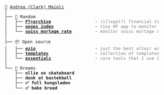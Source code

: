<pre style="font-family:Menlo,'DejaVu Sans Mono',consolas,'Courier New',monospace">🧢 <a href="[https://koaning.io](https://clarkmaio.github.io/)">Andrea (Clark) Maioli</a>
<span style="color: #808080; text-decoration-color: #808080">┃ </span>
<span style="color: #808080; text-decoration-color: #808080">┣━━ </span>🐬 Random
<span style="color: #808080; text-decoration-color: #808080">┃   ┣━━ </span><span style="font-weight: bold"><a href="https://huggingface.co/spaces/clarkmaio/ft_archive">FT+archive</a></span>                 - <span style="color: #808080; text-decoration-color: #808080">(illegal?) financial times energy page mirror</span>
<span style="color: #808080; text-decoration-color: #808080">┃   ┣━━ </span><span style="font-weight: bold"><a href="https://github.com/clarkmaio/OoopsIndex">ooops index</a></span>                - <span style="color: #808080; text-decoration-color: #808080">tiny HF app to monitor vessels in Baltic sea</span>
<span style="color: #808080; text-decoration-color: #808080">┃   ┗━━ </span><span style="font-weight: bold"><a href="https://github.com/clarkmaio/SwissMortageRate">swiss mortage rate</a></span>         - <span style="color: #808080; text-decoration-color: #808080">monitor swiss mortage rate to be ready to ask rent reduction</span>
<span style="color: #808080; text-decoration-color: #808080">┃ </span>
<span style="color: #808080; text-decoration-color: #808080">┣━━ </span>📦 Open source
<span style="color: #808080; text-decoration-color: #808080">┃   ┣━━ </span><span style="font-weight: bold"><a href="https://github.com/clarkmaio/ezio">ezio</a></span>                       - <span style="color: #808080; text-decoration-color: #808080">just the best altair wrapper in the world (i guess also the only one)</span>
<span style="color: #808080; text-decoration-color: #808080">┃   ┣━━ </span><span style="font-weight: bold"><a href="?">templates</a></span>                  - <span style="color: #808080; text-decoration-color: #808080">collection of templates for python projects</span>
<span style="color: #808080; text-decoration-color: #808080">┃   ┗━━ </span><span style="font-weight: bold"><a href="?">essentials</a></span>                 - <span style="color: #808080; text-decoration-color: #808080">core tools that I use in every project</span>
<span style="color: #808080; text-decoration-color: #808080">┃ </span>
<span style="color: #808080; text-decoration-color: #808080">┗━━ </span>🦄 Dreams
<span style="color: #808080; text-decoration-color: #808080">    ┣━━ </span><span style="font-weight: bold">ollie on skateboard</span>  
<span style="color: #808080; text-decoration-color: #808080">    ┣━━ </span><span style="font-weight: bold">dunk at bastekball</span>                 
<span style="color: #808080; text-decoration-color: #808080">    ┣━━ </span><span style="font-weight: bold">✅ full kungsladen</span>                 
<span style="color: #808080; text-decoration-color: #808080">    ┗━━ </span><span style="font-weight: bold">✅ bake bread</span> 

